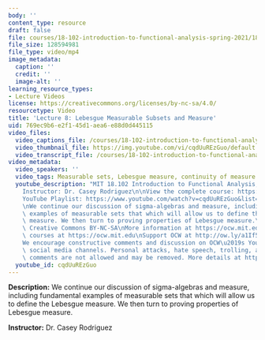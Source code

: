 ```yaml
---
body: ''
content_type: resource
draft: false
file: courses/18-102-introduction-to-functional-analysis-spring-2021/18102-sp21-lecture-8_360p_16_9.mp4
file_size: 128594981
file_type: video/mp4
image_metadata:
  caption: ''
  credit: ''
  image-alt: ''
learning_resource_types:
- Lecture Videos
license: https://creativecommons.org/licenses/by-nc-sa/4.0/
resourcetype: Video
title: 'Lecture 8: Lebesgue Measurable Subsets and Measure'
uid: 769ec9b6-e2f1-45d1-aea6-e88d0d445115
video_files:
  video_captions_file: /courses/18-102-introduction-to-functional-analysis-spring-2021/1ioxELVfVVXGbIdyc5UPaINQsOz458D_Z_transcript.webvtt
  video_thumbnail_file: https://img.youtube.com/vi/cqdUuREzGuo/default.jpg
  video_transcript_file: /courses/18-102-introduction-to-functional-analysis-spring-2021/1ioxELVfVVXGbIdyc5UPaINQsOz458D_Z_transcript.pdf
video_metadata:
  video_speakers: ''
  video_tags: Measurable sets, Lebesgue measure, continuity of measure
  youtube_description: "MIT 18.102 Introduction to Functional Analysis, Spring 2021\n\
    Instructor: Dr. Casey Rodriguez\n\nView the complete course: https://ocw.mit.edu/courses/18-102-introduction-to-functional-analysis-spring-2021/\n\
    YouTube Playlist: https://www.youtube.com/watch?v=cqdUuREzGuo&list=PLUl4u3cNGP63micsJp_--fRAjZXPrQzW_&index=8\n\
    \nWe continue our discussion of sigma-algebras and measure, including fundamental\
    \ examples of measurable sets that which will allow us to define the Lebesgue\
    \ measure. We then turn to proving properties of Lebesgue measure.\n\nLicense:\
    \ Creative Commons BY-NC-SA\nMore information at https://ocw.mit.edu/terms\nMore\
    \ courses at https://ocw.mit.edu\nSupport OCW at http://ow.ly/a1If50zVRlQ\n\n\
    We encourage constructive comments and discussion on OCW\u2019s YouTube and other\
    \ social media channels. Personal attacks, hate speech, trolling, and inappropriate\
    \ comments are not allowed and may be removed. More details at https://ocw.mit.edu/comments."
  youtube_id: cqdUuREzGuo
---
```

**Description:** We continue our discussion of sigma-algebras and measure, including fundamental examples of measurable sets that which will allow us to define the Lebesgue measure. We then turn to proving properties of Lebesgue measure.

**Instructor:** Dr. Casey Rodriguez